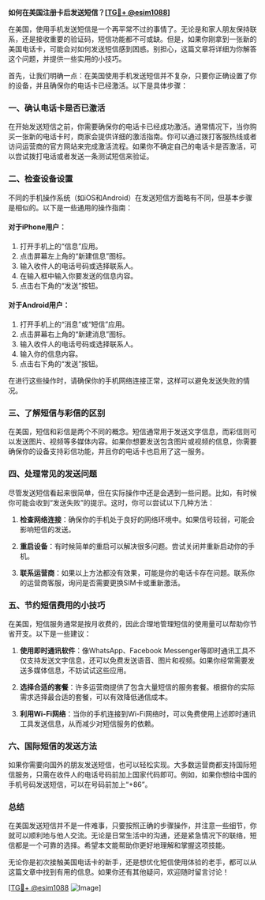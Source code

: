 **如何在美国注册卡后发送短信？[[TG💪+ @esim1088](https://t.me/s/esim1088)]**

在美国，使用手机发送短信是一个再平常不过的事情了。无论是和家人朋友保持联系，还是接收重要的验证码，短信功能都不可或缺。但是，如果你刚拿到一张新的美国电话卡，可能会对如何发送短信感到困惑。别担心，这篇文章将详细为你解答这个问题，并提供一些实用的小技巧。

首先，让我们明确一点：在美国使用手机发送短信并不复杂，只要你正确设置了你的设备，并且确保你的电话卡已经激活。以下是具体步骤：

### 一、确认电话卡是否已激活

在开始发送短信之前，你需要确保你的电话卡已经成功激活。通常情况下，当你购买一张新的电话卡时，商家会提供详细的激活指南。你可以通过拨打客服热线或者访问运营商的官方网站来完成激活流程。如果你不确定自己的电话卡是否激活，可以尝试拨打电话或者发送一条测试短信来验证。

### 二、检查设备设置

不同的手机操作系统（如iOS和Android）在发送短信方面略有不同，但基本步骤是相似的。以下是一些通用的操作指南：

#### 对于iPhone用户：
1. 打开手机上的“信息”应用。
2. 点击屏幕左上角的“新建信息”图标。
3. 输入收件人的电话号码或选择联系人。
4. 在输入框中输入你要发送的信息内容。
5. 点击右下角的“发送”按钮。

#### 对于Android用户：
1. 打开手机上的“消息”或“短信”应用。
2. 点击屏幕右上角的“新建消息”图标。
3. 输入收件人的电话号码或选择联系人。
4. 输入你的信息内容。
5. 点击右下角的“发送”按钮。

在进行这些操作时，请确保你的手机网络连接正常，这样可以避免发送失败的情况。

### 三、了解短信与彩信的区别

在美国，短信和彩信是两个不同的概念。短信通常用于发送文字信息，而彩信则可以发送图片、视频等多媒体内容。如果你想要发送包含图片或视频的信息，你需要确保你的设备支持彩信功能，并且你的电话卡也启用了这一服务。

### 四、处理常见的发送问题

尽管发送短信看起来很简单，但在实际操作中还是会遇到一些问题。比如，有时候你可能会收到“发送失败”的提示。这时，你可以尝试以下几种方法：

1. **检查网络连接**：确保你的手机处于良好的网络环境中。如果信号较弱，可能会影响短信的发送。
   
2. **重启设备**：有时候简单的重启可以解决很多问题。尝试关闭并重新启动你的手机。

3. **联系运营商**：如果以上方法都没有效果，可能是你的电话卡存在问题。联系你的运营商客服，询问是否需要更换SIM卡或重新激活。

### 五、节约短信费用的小技巧

在美国，短信服务通常是按月收费的，因此合理地管理短信的使用量可以帮助你节省开支。以下是一些建议：

1. **使用即时通讯软件**：像WhatsApp、Facebook Messenger等即时通讯工具不仅支持发送文字信息，还可以免费发送语音、图片和视频。如果你经常需要发送多媒体信息，不妨试试这些应用。

2. **选择合适的套餐**：许多运营商提供了包含大量短信的服务套餐。根据你的实际需求选择最合适的套餐，可以有效降低通信成本。

3. **利用Wi-Fi网络**：当你的手机连接到Wi-Fi网络时，可以免费使用上述即时通讯工具发送信息，从而减少对短信服务的依赖。

### 六、国际短信的发送方法

如果你需要向国外的朋友发送短信，也可以轻松实现。大多数运营商都支持国际短信服务，只需在收件人的电话号码前加上国家代码即可。例如，如果你想给中国的手机号码发送短信，可以在号码前加上“+86”。

### 总结

在美国发送短信并不是一件难事，只要按照正确的步骤操作，并注意一些细节，你就可以顺利地与他人交流。无论是日常生活中的沟通，还是紧急情况下的联络，短信都是一个可靠的选择。希望本文能帮助你更好地理解和掌握这项技能。

无论你是初次接触美国电话卡的新手，还是想优化短信使用体验的老手，都可以从这篇文章中找到有用的信息。如果你还有其他疑问，欢迎随时留言讨论！

[[TG💪+ @esim1088](https://t.me/s/esim1088) ![Image](https://i.postimg.cc/4NQfJmqS/Snipaste-2025-05-13-00-14-12.png)]